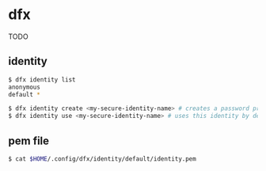 # dfx

TODO

## identity

```bash
$ dfx identity list
anonymous
default *
```

```bash
$ dfx identity create <my-secure-identity-name> # creates a password protected identity
$ dfx identity use <my-secure-identity-name> # uses this identity by default
```

## pem file

```bash
$ cat $HOME/.config/dfx/identity/default/identity.pem
```
